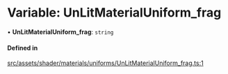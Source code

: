 # Variable: UnLitMaterialUniform\_frag

• **UnLitMaterialUniform\_frag**: `string`

#### Defined in

[src/assets/shader/materials/uniforms/UnLitMaterialUniform_frag.ts:1](https://github.com/Orillusion/orillusion/blob/main/src/assets/shader/materials/uniforms/UnLitMaterialUniform_frag.ts#L1)
